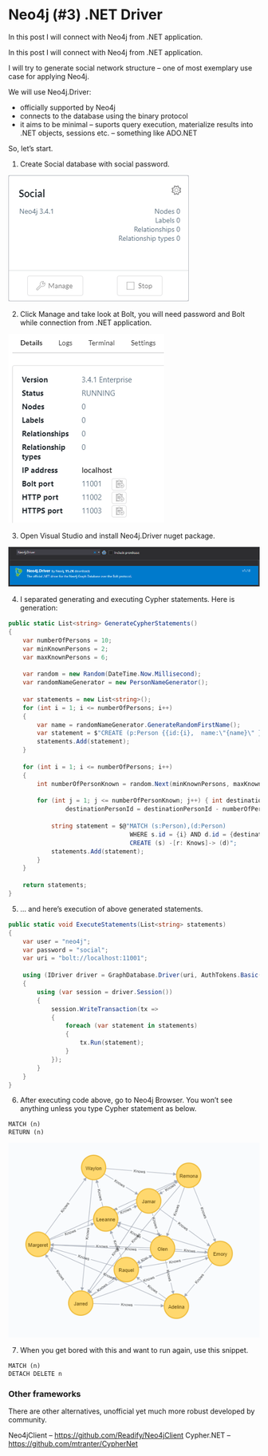 ﻿# Neo4j (#3) .NET Driver

<!-- Id: neo4j-03  -->
<!-- Categories: NoSql, neo4j  -->
<!-- Date: 20200319  -->

<!-- #header -->
In this post I will connect with Neo4j from .NET application.
<!-- #endheader -->


In this post I will connect with Neo4j from .NET application.

I will try to generate social network structure – one of most exemplary use case for applying Neo4j.

We will use Neo4j.Driver:

- officially supported by Neo4j
- connects to the database using the binary protocol
- it aims to be minimal – suports query execution, materialize results into .NET objects, sessions etc. – something like ADO.NET

So, let’s start.

1. Create Social database with social password.

![01](01.png)

2. Click Manage and take look at Bolt, you will need password and Bolt while connection from .NET application.

![02](02.png)

3. Open Visual Studio and install Neo4j.Driver nuget package.

![03](03.png)

4. I separated generating and executing Cypher statements. Here is generation:

``` csharp
public static List<string> GenerateCypherStatements()
{
    var numberOfPersons = 10;
    var minKnownPersons = 2;
    var maxKnownPersons = 6;

    var random = new Random(DateTime.Now.Millisecond);
    var randomNameGenerator = new PersonNameGenerator();

    var statements = new List<string>();
    for (int i = 1; i <= numberOfPersons; i++)
    {
        var name = randomNameGenerator.GenerateRandomFirstName();
        var statement = $"CREATE (p:Person {{id:{i},  name:\"{name}\" }})";
        statements.Add(statement);
    }

    for (int i = 1; i <= numberOfPersons; i++)
    {
        int numberOfPersonKnown = random.Next(minKnownPersons, maxKnownPersons);

        for (int j = 1; j <= numberOfPersonKnown; j++) { int destinationPersonId = i + j; if (destinationPersonId > numberOfPersons)
                destinationPersonId = destinationPersonId - numberOfPersons;

            string statement = $@"MATCH (s:Person),(d:Person)
                                  WHERE s.id = {i} AND d.id = {destinationPersonId}
                                  CREATE (s) -[r: Knows]-> (d)";
            statements.Add(statement);
        }
    }

    return statements;
}
```

5. … and here’s execution of above generated statements.

``` csharp
public static void ExecuteStatements(List<string> statements)
{
    var user = "neo4j";
    var password = "social";
    var uri = "bolt://localhost:11001";

    using (IDriver driver = GraphDatabase.Driver(uri, AuthTokens.Basic(user, password)))
    {
        using (var session = driver.Session())
        {
            session.WriteTransaction(tx =>
            {
                foreach (var statement in statements)
                {
                    tx.Run(statement);
                }
            });
        }
    }
}
```

6. After executing code above, go to Neo4j Browser. You won’t see anything unless you type Cypher statement as below.

``` code
MATCH (n)
RETURN (n)
```

![04](04.png)

7. When you get bored with this and want to run again, use this snippet.

``` code
MATCH (n)
DETACH DELETE n
```

### Other frameworks

There are other alternatives, unofficial yet much more robust developed by community.

Neo4jClient – https://github.com/Readify/Neo4jClient
Cypher.NET – https://github.com/mtranter/CypherNet




